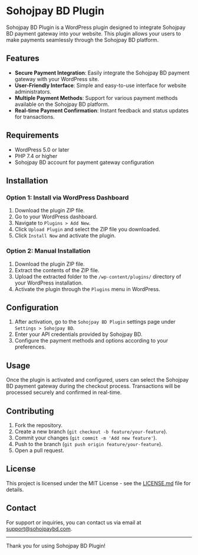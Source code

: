# Sohojpay BD Plugin

Sohojpay BD Plugin is a WordPress plugin designed to integrate Sohojpay BD payment gateway into your website. This plugin allows your users to make payments seamlessly through the Sohojpay BD platform.

## Features

- **Secure Payment Integration**: Easily integrate the Sohojpay BD payment gateway with your WordPress site.
- **User-Friendly Interface**: Simple and easy-to-use interface for website administrators.
- **Multiple Payment Methods**: Support for various payment methods available on the Sohojpay BD platform.
- **Real-time Payment Confirmation**: Instant feedback and status updates for transactions.

## Requirements

- WordPress 5.0 or later
- PHP 7.4 or higher
- Sohojpay BD account for payment gateway configuration

## Installation

### Option 1: Install via WordPress Dashboard

1. Download the plugin ZIP file.
2. Go to your WordPress dashboard.
3. Navigate to `Plugins > Add New`.
4. Click `Upload Plugin` and select the ZIP file you downloaded.
5. Click `Install Now` and activate the plugin.

### Option 2: Manual Installation

1. Download the plugin ZIP file.
2. Extract the contents of the ZIP file.
3. Upload the extracted folder to the `/wp-content/plugins/` directory of your WordPress installation.
4. Activate the plugin through the `Plugins` menu in WordPress.

## Configuration

1. After activation, go to the `Sohojpay BD Plugin` settings page under `Settings > Sohojpay BD`.
2. Enter your API credentials provided by Sohojpay BD.
3. Configure the payment methods and options according to your preferences.

## Usage

Once the plugin is activated and configured, users can select the Sohojpay BD payment gateway during the checkout process. Transactions will be processed securely and confirmed in real-time.

## Contributing

1. Fork the repository.
2. Create a new branch (`git checkout -b feature/your-feature`).
3. Commit your changes (`git commit -m 'Add new feature'`).
4. Push to the branch (`git push origin feature/your-feature`).
5. Open a pull request.

## License

This project is licensed under the MIT License - see the [LICENSE.md](LICENSE.md) file for details.

## Contact

For support or inquiries, you can contact us via email at [support@sohojpaybd.com](mailto:support@sohojpaybd.com).

---

Thank you for using Sohojpay BD Plugin!
